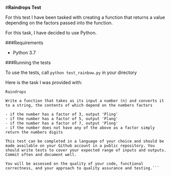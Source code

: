 #**Raindrops Test**

For this test I have been tasked with creating a function that returns a value depending on the factors passed into the function.

For this task, I have decided to use Python.

###Requirements
 - Python 3.7

###Running the tests

To use the tests, call `python test_rainbow.py` in your directory


Here is the task I was provided with:

```
Raindrops

Write a function that takes as its input a number (n) and converts it to a string, the contents of which depend on the numbers factors

- if the number has a factor of 3, output 'Pling'
- if the number has a factor of 5, output 'Plang'
- if the number has a factor of 7, output 'Plong'
- if the number does not have any of the above as a factor simply return the numbers digits

This test can be completed in a language of your choice and should be made available on your Github account in a public repository. You should write tests to cover your expected range of inputs and outputs. Commit often and document well.

You will be assessed on the quality of your code, functional correctness, and your approach to quality assurance and testing.```